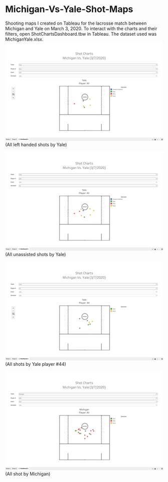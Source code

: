 # Michigan-Vs-Yale-Shot-Maps
Shooting maps I created on Tableau for the lacrosse match between Michigan and Yale on March 3, 2020.
To interact with the charts and their filters, open ShotChartsDashboard.tbw in Tableau. The dataset used was MichiganYale.xlsx.
![Map 1](./ShotChartImages/Map1.png)
(All left handed shots by Yale)


![Map 2](./ShotChartImages/Map2.png)
(All unassisted shots by Yale)


![Map 3](./ShotChartImages/Map3.png)
(All shots by Yale player #44)


![Map 4](./ShotChartImages/Map4.png)
(All shot by Michigan)
